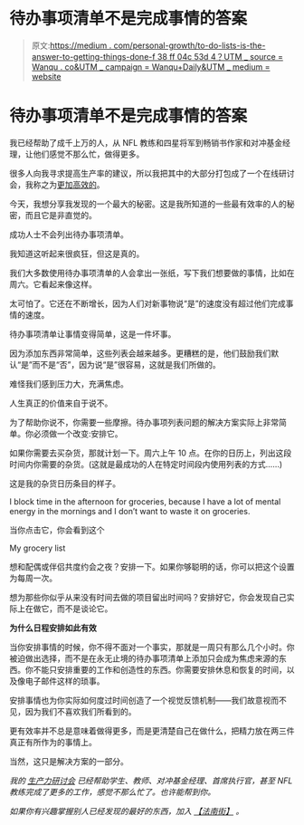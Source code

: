 # 待办事项清单不是完成事情的答案

> 原文:[https://medium . com/personal-growth/to-do-lists-is-the-answer-to-getting-things-done-f 38 ff 04c 53d 4？UTM _ source = Wanqu . co&UTM _ campaign = Wanqu+Daily&UTM _ medium = website](https://medium.com/personal-growth/to-do-lists-are-not-the-answer-to-getting-things-done-f38ff04c53d4?utm_source=wanqu.co&utm_campaign=Wanqu+Daily&utm_medium=website)

# 待办事项清单不是完成事情的答案

我已经帮助了成千上万的人，从 NFL 教练和四星将军到畅销书作家和对冲基金经理，让他们感觉不那么忙，做得更多。

很多人向我寻求提高生产率的建议，所以我把其中的大部分打包成了一个在线研讨会，我称之为[更加高效的](https://www.bewaymoreproductive.com/)。

今天，我想分享我发现的一个最大的秘密。这是我所知道的一些最有效率的人的秘密，而且它是非直觉的。

成功人士不会列出待办事项清单。

我知道这听起来很疯狂，但这是真的。

我们大多数使用待办事项清单的人会拿出一张纸，写下我们想要做的事情，比如在周六。它看起来像这样。



太可怕了。它还在不断增长，因为人们对新事物说“是”的速度没有超过他们完成事情的速度。

待办事项清单让事情变得简单，这是一件坏事。

因为添加东西非常简单，这些列表会越来越多。更糟糕的是，他们鼓励我们默认“是”而不是“否”，因为说“是”很容易，这就是我们所做的。

难怪我们感到压力大，充满焦虑。

人生真正的价值来自于说不。

为了帮助你说不，你需要一些摩擦。待办事项列表问题的解决方案实际上非常简单。你必须做一个改变:安排它。

如果你需要去买杂货，那就计划一下。周六上午 10 点。在你的日历上，列出这段时间内你需要的杂货。(这就是最成功的人在特定时间段内使用列表的方式……)

这是我的杂货日历条目的样子。



I block time in the afternoon for groceries, because I have a lot of mental energy in the mornings and I don’t want to waste it on groceries.



当你点击它，你会看到这个



My grocery list



想和配偶或伴侣共度约会之夜？安排一下。如果你够聪明的话，你可以把这个设置为每周一次。

想为那些你似乎从来没有时间去做的项目留出时间吗？安排好它，你会发现自己实际上在做它，而不是谈论它。

**为什么日程安排如此有效**

当你安排事情的时候，你不得不面对一个事实，那就是一周只有那么几个小时。你被迫做出选择，而不是在永无止境的待办事项清单上添加只会成为焦虑来源的东西。你不能只安排重要的工作和创造性的东西。你需要安排休息和恢复的时间，以及像电子邮件这样的琐事。

安排事情也为你实际如何度过时间创造了一个视觉反馈机制——我们故意视而不见，因为我们不喜欢我们所看到的。

更有效率并不总是意味着做得更多，而是更清楚自己在做什么，把精力放在两三件真正有所作为的事情上。

当然，这只是解决方案的一部分。

*我的* [*生产力研讨会*](https://www.bewaymoreproductive.com/) *已经帮助学生、教师、对冲基金经理、首席执行官，甚至 NFL 教练完成了更多的工作，感觉不那么忙了。也许能帮到你。*

*如果你有兴趣掌握别人已经发现的最好的东西，加入* [*【法南街】*](http://farnamstreetblog.com/) *。*

